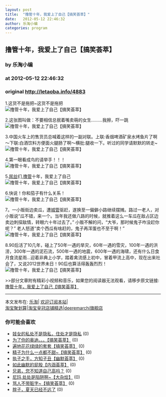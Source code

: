 ```yaml
---
layout: post
title:  "撸管十年，我爱上了自己【搞笑荟萃】"
date:   2012-05-12 22:46:32
author: 乐淘小编
categories: program
---
```


## 撸管十年，我爱上了自己【搞笑荟萃】
### by 乐淘小编
### at 2012-05-12 22:46:32
### original <http://letaoba.info/4883>

<p>1.这货不是拖把~这货不是拖把<br>
<img src="http://ww4.sinaimg.cn/large/6a644a36gw1dsuqb56n5dg.gif" alt="撸管十年，我爱上了自己【搞笑荟萃】" title="撸管十年，我爱上了自己【搞笑荟萃】"></p>
<p>2.这张图叫做：不要相信总抿着嘴卖萌的女生………我擦，吓一跳<br>
<img src="http://ww1.sinaimg.cn/large/75a63970gw1dsujrp6bsug.gif" alt="撸管十年，我爱上了自己【搞笑荟萃】" title="撸管十年，我爱上了自己【搞笑荟萃】"></p>
<p>3.中国火车上的售货员总喊着这样的一副对联。上联:香烟啤酒矿泉水烤鱼片了啊～下联:白酒饮料方便面火腿肠了啊～横批:腿收一下。听过的同学请默默的转走~<br>
<img src="http://ww3.sinaimg.cn/large/8eca95cejw1dsuampbrygj.jpg" alt="撸管十年，我爱上了自己【搞笑荟萃】" title="撸管十年，我爱上了自己【搞笑荟萃】"></p>
<p>4.第一眼看成鸟的请举手！！！<br>
<img src="http://ww4.sinaimg.cn/large/6a644a36gw1dsurfbash0j.jpg" alt="撸管十年，我爱上了自己【搞笑荟萃】" title="撸管十年，我爱上了自己【搞笑荟萃】"></p>
<p>5.<a href="http://letaoba.info/tag/%e5%b1%8c%e4%b8%9d" title="查看 屌丝 中的全部文章">屌丝</a>们,<a href="http://letaoba.info/tag/%e6%92%b8%e7%ae%a1" title="查看 撸管 中的全部文章">撸管</a>十年，我爱上了自己<br>
<img src="http://ww4.sinaimg.cn/large/6a287003gw1dst2qq6bnkj.jpg" alt="撸管十年，我爱上了自己【搞笑荟萃】" title="撸管十年，我爱上了自己【搞笑荟萃】"></p>
<p>6.快说！你和茄子有什么关系！<br>
<img src="http://ww4.sinaimg.cn/large/98b27c78gw1dsufcsn5xzj.jpg" alt="撸管十年，我爱上了自己【搞笑荟萃】" title="撸管十年，我爱上了自己【搞笑荟萃】"></p>
<p>7。一小贩街边卖瓜，遭<a href="http://letaoba.info/tag/%e5%9f%8e%e7%ae%a1" title="查看 城管 中的全部文章">城管</a>驱赶，遂换至一偏僻小路继续摆摊。路过一老人，对小贩说“瓜不错，来一个。当年我还做八路的时候，就推着这么一车瓜在敌占区边卖边刺探敌情，转眼六十年过去了。” 小贩不解的问，“大爷，那时候鬼子咋没赶你呢？” 老人怒道“卖个西瓜有啥赶的，鬼子再浑蛋也不至于啊！”<br>
<img src="http://ww1.sinaimg.cn/large/40462842gw1dst84mm47vj.jpg" alt="撸管十年，我爱上了自己【搞笑荟萃】" title="撸管十年，我爱上了自己【搞笑荟萃】"></p>
<p>8.90后活了10几年，碰上了50年一遇的旱灾，60年一遇的雪灾，100年一遇的洪涝，300年一遇的泥石流，500年一遇的地震，600年一遇的海啸，还有什么日食月食流星雨…迎着非典上小学，踏着禽流感上初中，冒着甲流上高中，现在出来社会了，又说2012世界未日！90后也算活得轰轰烈烈！<br>
<img src="http://ww1.sinaimg.cn/large/7a76df9bjw1dpw3dz8ofkj.jpg" alt="撸管十年，我爱上了自己【搞笑荟萃】" title="撸管十年，我爱上了自己【搞笑荟萃】"></p>
<p>&gt;&gt;部分文章附有精彩小视频和音乐，如果您的阅读器无法观看，请移步原文链接:<a href="http://letaoba.info/4883">撸管十年，我爱上了自己【搞笑荟萃】</a>
<hr>
本文发布在: <a href="http://letaoba.info">乐淘</a>| <a href="http://letaoba.info/feed">欢迎订阅本站</a>|
<br>
<a href="http://www.taobao.com/go/chn/tbk_channel/jkwt.php?pid=mm_14340546_2405588_9605426&amp;eventid=102405" rel="external nofollow">淘宝聚划算</a>|<a href="http://www.taobao.com/go/chn/tbk_channel/huangguan.php?pid=mm_14340546_2434133_9338368&amp;eventid=101858" rel="external nofollow">淘宝皇冠店铺精选</a>|<a href="http://s.click.taobao.com/t_8?e=7HZ5x%2BOzdsYUBq8G4nHLsBOiWn0%3D&amp;p=mm_14340546_0_0" rel="external nofollow">deeremarchi旗舰店</a></p>
<h3>你可能会喜欢</h3><ul><li><a href="http://letaoba.info/4473" title="妓女的私处不是隐私，住处才是隐私 (2012 年 4 月 29 日)">妓女的私处不是隐私，住处才是隐私</a> (0)</li><li><a href="http://letaoba.info/4868" title="为了你的奥迪。。。【搞笑荟萃】 (2012 年 5 月 11 日)">为了你的奥迪。。。【搞笑荟萃】</a> (0)</li><li><a href="http://letaoba.info/4842" title="遍地花花绿绿的套套【搞笑荟萃】 (2012 年 5 月 9 日)">遍地花花绿绿的套套【搞笑荟萃】</a> (0)</li><li><a href="http://letaoba.info/4777" title="精子为什么一点都不甜~【搞笑荟萃】 (2012 年 5 月 7 日)">精子为什么一点都不甜~【搞笑荟萃】</a> (0)</li><li><a href="http://letaoba.info/4645" title="执子之手，方知子丑【幽默荟萃】 (2012 年 5 月 3 日)">执子之手，方知子丑【幽默荟萃】</a> (0)</li><li><a href="http://letaoba.info/4581" title="如此幽默的屁股【内涵荟萃】 (2012 年 5 月 1 日)">如此幽默的屁股【内涵荟萃】</a> (0)</li><li><a href="http://letaoba.info/4573" title="兄弟，您不知道自己高吗？ (2012 年 5 月 1 日)">兄弟，您不知道自己高吗？</a> (0)</li><li><a href="http://letaoba.info/4820" title="尼玛,处处是陷阱啊~【大杂烩】 (2012 年 5 月 7 日)">尼玛,处处是陷阱啊~【大杂烩】</a> (0)</li><li><a href="http://letaoba.info/4731" title="骂人不带脏字~【搞笑荟萃】 (2012 年 5 月 5 日)">骂人不带脏字~【搞笑荟萃】</a> (0)</li><li><a href="http://letaoba.info/4671" title="胖子，夏天已经不远了 (2012 年 5 月 3 日)">胖子，夏天已经不远了</a> (0)</li></ul><img src="http://feeds.feedburner.com/~r/blogspot/CRBRG/~4/FAQkSlbSWaM" height="1" width="1">